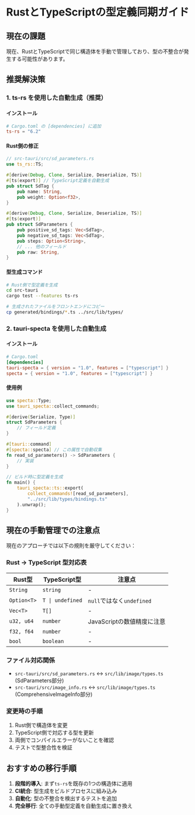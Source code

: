 # RustとTypeScriptの型定義同期ガイド

## 現在の課題

現在、RustとTypeScriptで同じ構造体を手動で管理しており、型の不整合が発生する可能性があります。

## 推奨解決策

### 1. ts-rs を使用した自動生成（推奨）

#### インストール

```toml
# Cargo.toml の [dependencies] に追加
ts-rs = "6.2"
```

#### Rust側の修正

```rust
// src-tauri/src/sd_parameters.rs
use ts_rs::TS;

#[derive(Debug, Clone, Serialize, Deserialize, TS)]
#[ts(export)] // TypeScript定義を自動生成
pub struct SdTag {
    pub name: String,
    pub weight: Option<f32>,
}

#[derive(Debug, Clone, Serialize, Deserialize, TS)]
#[ts(export)]
pub struct SdParameters {
    pub positive_sd_tags: Vec<SdTag>,
    pub negative_sd_tags: Vec<SdTag>,
    pub steps: Option<String>,
    // ... 他のフィールド
    pub raw: String,
}
```

#### 型生成コマンド

```bash
# Rust側で型定義を生成
cd src-tauri
cargo test --features ts-rs

# 生成されたファイルをフロントエンドにコピー
cp generated/bindings/*.ts ../src/lib/types/
```

### 2. tauri-specta を使用した自動生成

#### インストール

```toml
# Cargo.toml
[dependencies]
tauri-specta = { version = "1.0", features = ["typescript"] }
specta = { version = "1.0", features = ["typescript"] }
```

#### 使用例

```rust
use specta::Type;
use tauri_specta::collect_commands;

#[derive(Serialize, Type)]
struct SdParameters {
    // フィールド定義
}

#[tauri::command]
#[specta::specta] // この属性で自動収集
fn read_sd_parameters() -> SdParameters {
    // 実装
}

// ビルド時に型定義を生成
fn main() {
    tauri_specta::ts::export(
        collect_commands![read_sd_parameters],
        "../src/lib/types/bindings.ts"
    ).unwrap();
}
```

## 現在の手動管理での注意点

現在のアプローチでは以下の規則を厳守してください：

### Rust → TypeScript 型対応表

| Rust型      | TypeScript型     | 注意点                     |
| ----------- | ---------------- | -------------------------- |
| `String`    | `string`         | -                          |
| `Option<T>` | `T \| undefined` | `null`ではなく`undefined`  |
| `Vec<T>`    | `T[]`            | -                          |
| `u32, u64`  | `number`         | JavaScriptの数値精度に注意 |
| `f32, f64`  | `number`         | -                          |
| `bool`      | `boolean`        | -                          |

### ファイル対応関係

- `src-tauri/src/sd_parameters.rs` ↔ `src/lib/image/types.ts` (SdParameters部分)
- `src-tauri/src/image_info.rs` ↔ `src/lib/image/types.ts` (ComprehensiveImageInfo部分)

### 変更時の手順

1. Rust側で構造体を変更
2. TypeScript側で対応する型を更新
3. 両側でコンパイルエラーがないことを確認
4. テストで型整合性を検証

## おすすめの移行手順

1. **段階的導入**: まず`ts-rs`を既存の1つの構造体に適用
2. **CI統合**: 型生成をビルドプロセスに組み込み
3. **自動化**: 型の不整合を検出するテストを追加
4. **完全移行**: 全ての手動型定義を自動生成に置き換え
